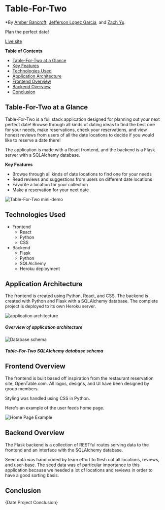 # Table-For-Two

*By [Amber Bancroft](https://github.com/AmberBancroft), [Jefferson Lopez Garcia](https://github.com/JeffersonGarcia15), and [Zach Yu](https://github.com/ZachMYu).

Plan the perfect date!

[Live site](https://table-42.herokuapp.com/)

**Table of Contents**

* [Table-For-Two at a Glance](https://github.com/zachmyu/Table-For-Two)
* [Key Features](https://github.com/zachmyu/Table-For-Two)
* [Technologies Used](https://github.com/zachmyu/Table-For-Two)
* [Application Architecture](https://github.com/zachmyu/Table-For-Two)
* [Frontend Overview](https://github.com/zachmyu/Table-For-Two)
* [Backend Overview](https://github.com/zachmyu/Table-For-Two)
* [Conclusion](https://github.com/zachmyu/Table-For-Two)

## Table-For-Two at a Glance

Table-For-Two is a full stack application designed for planning out your next perfect date! Browse through all kinds of dating ideas to find the best one for your needs, make reservations, check your reservations, and view honest reviews from users of all the date locations to decide if you would like to reserve a date there!

The application is made with a React frontend, and the backend is a Flask server with a SQLAlchemy database.

**Key Features**

- Browse through all kinds of date locations to find one for your needs
- Read reviews and suggestions from users on different date locations
- Favorite a location for your collection
- Make a reservation for your next date

![Table-For-Two mini-demo](/readme-assets/mini-demo.gif)

## Technologies Used

- Frontend
  - React
  - Python
  - CSS
- Backend
  - Flask
  - Python
  - SQLAlchemy
  - Heroku deployment

## Application Architecture

The frontend is created using Python, React, and CSS. The backend is created with Python and Flask with a SQLAlchemy database. The complete project is deployed to its own Heroku server.

![application architecture](/readme-assets/Table-For-Two-architecture.png)

##### Overview of application architecture

![Database schema](/readme-assets/Table-For-Two-schema.jpeg)

##### Table-For-Two SQLAlchemy database schema

## Frontend Overview

The frontend is built based off inspiration from the restaurant reservation site, OpenTable.com. All logos, designs, and UI have been designed by group members.

Styling was handled using CSS in Python.

Here's an example of the user feeds home page.

![Home Page Example](readme-assets/home-page.png)

## Backend Overview

The Flask backend is a collection of RESTful routes serving data to the frontend and an interface with the SQLAlchemy database.

Seed data was hand coded by team effort to flesh out all locations, reviews, and user-base. The seed data was of particular importance to this application because we needed a lot of locations and reviews in order to have a good sorting basis.

## Conclusion

{Date Project Conclusion}
